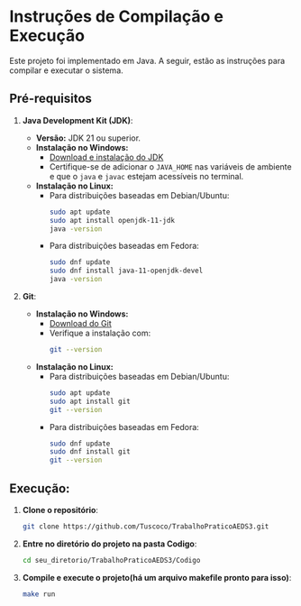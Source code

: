 # Instruções de Compilação e Execução

Este projeto foi implementado em Java. A seguir, estão as instruções para compilar e executar o sistema.

## Pré-requisitos

1. **Java Development Kit (JDK)**:
   - **Versão:** JDK 21 ou superior.
   - **Instalação no Windows:**
     - [Download e instalação do JDK](https://adoptium.net/)
     - Certifique-se de adicionar o `JAVA_HOME` nas variáveis de ambiente e que o `java` e `javac` estejam acessíveis no terminal.
   - **Instalação no Linux:**
     - Para distribuições baseadas em Debian/Ubuntu:
       ```bash
       sudo apt update
       sudo apt install openjdk-11-jdk
       java -version
       ```
     - Para distribuições baseadas em Fedora:
       ```bash
       sudo dnf update
       sudo dnf install java-11-openjdk-devel
       java -version
       ```

2. **Git**:
   - **Instalação no Windows:**
     - [Download do Git](https://git-scm.com/)
     - Verifique a instalação com:
       ```bash
       git --version
       ```
   - **Instalação no Linux:**
     - Para distribuições baseadas em Debian/Ubuntu:
       ```bash
       sudo apt update
       sudo apt install git
       git --version
       ```
     - Para distribuições baseadas em Fedora:
       ```bash
       sudo dnf update
       sudo dnf install git
       git --version
       ```

## Execução:
1. **Clone o repositório**:
   ```bash
   git clone https://github.com/Tuscoco/TrabalhoPraticoAEDS3.git
   ```
2. **Entre no diretório do projeto na pasta Codigo**:
   ```bash
   cd seu_diretorio/TrabalhoPraticoAEDS3/Codigo
   ```
3. **Compile e execute o projeto(há um arquivo makefile pronto para isso)**:
   ```bash
   make run
   ```   
